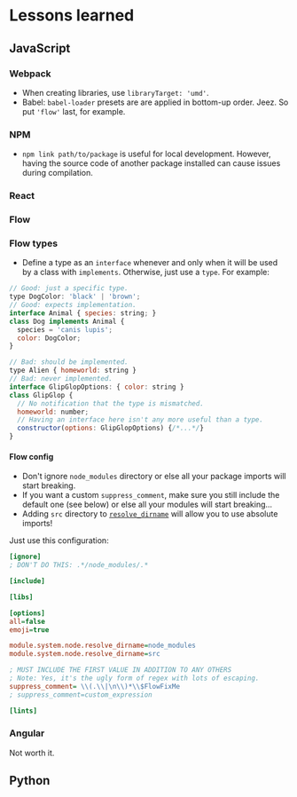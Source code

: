 # Lessons learned

## JavaScript

### Webpack

- When creating libraries, use `libraryTarget: 'umd'`.
- Babel: `babel-loader` presets are are applied in bottom-up order. Jeez. So put `'flow'` last, for example.

### NPM

- `npm link path/to/package` is useful for local development. However, having the source code of another package installed can cause issues during compilation.

### React

### Flow

### Flow types

- Define a type as an `interface` whenever and only when it will be used
  by a class with `implements`.
  Otherwise, just use a `type`.
  For example:

```js
// Good: just a specific type.
type DogColor: 'black' | 'brown';
// Good: expects implementation.
interface Animal { species: string; }
class Dog implements Animal {
  species = 'canis lupis';
  color: DogColor;
}

// Bad: should be implemented.
type Alien { homeworld: string }
// Bad: never implemented.
interface GlipGlopOptions: { color: string }
class GlipGlop {
  // No notification that the type is mismatched.
  homeworld: number;
  // Having an interface here isn't any more useful than a type.
  constructor(options: GlipGlopOptions) {/*...*/}
}
```
  

#### Flow config
- Don't ignore `node_modules` directory or else all your package imports will start breaking.
- If you want a custom `suppress_comment`, make sure you still include the default one (see below) or else all your modules will start breaking...
- Adding `src` directory to [`resolve_dirname`](https://flow.org/en/docs/config/options/#toc-module-system-node-resolve-dirname-string) will allow you to use absolute imports!

Just use this configuration:

```ini
[ignore]
; DON'T DO THIS: .*/node_modules/.*

[include]

[libs]

[options]
all=false
emoji=true

module.system.node.resolve_dirname=node_modules
module.system.node.resolve_dirname=src

; MUST INCLUDE THE FIRST VALUE IN ADDITION TO ANY OTHERS
; Note: Yes, it's the ugly form of regex with lots of escaping.
suppress_comment= \\(.\\|\n\\)*\\$FlowFixMe
; suppress_comment=custom_expression

[lints]

```

### Angular

Not worth it.

## Python

